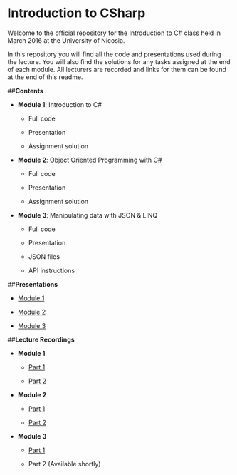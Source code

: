 # Introduction to CSharp

Welcome to the official repository for the Introduction to C# class held in March 2016 at the University of Nicosia.

In this repository you will find all the code and presentations used during the lecture. 
You will also find the solutions for any tasks assigned at the end of each module.
All lecturers are recorded and links for them can be found at the end of this readme.

##**Contents**

- **Module 1**: Introduction to C#
 
  - Full code
   
  - Presentation
   
  - Assignment solution
   
- **Module 2**: Object Oriented Programming with C#
 
  - Full code 
   
  - Presentation 
  
  - Assignment solution
   
- **Module 3**: Manipulating data with JSON & LINQ
 
  - Full code 
   
  - Presentation 
  
  - JSON files
  
  - API instructions
  
  
##**Presentations**
  
- [Module 1](https://stdntpartners-my.sharepoint.com/personal/kyriakos_kyriakou_studentpartner_com/_layouts/15/guestaccess.aspx?guestaccesstoken=f2tPBWghuVykDzCuYN2ct5g2LavLa6mbw8iG5ubbcxc%3d&docid=0d668fba2991a4b8fbe9e9fa03813bde1)

- [Module 2](https://stdntpartners-my.sharepoint.com/personal/kyriakos_kyriakou_studentpartner_com/_layouts/15/guestaccess.aspx?guestaccesstoken=qYDijfK4ojTCjOIiHBIqAKAZMdGE1o0tmtrRipSfjuc%3d&docid=069b49affebd24ed28bacd7595b13b43d)

- [Module 3](https://stdntpartners-my.sharepoint.com/personal/kyriakos_kyriakou_studentpartner_com/_layouts/15/guestaccess.aspx?guestaccesstoken=zZXmLWiUPDP1lt7T5eTBIt60y6li5Ycq86D0FwMUxEQ%3d&docid=00cce28e28a0645969de127440a33e78b)
  

##**Lecture Recordings**
  
- **Module 1**

  - [Part 1](https://stdntpartners-my.sharepoint.com/personal/kyriakos_kyriakou_studentpartner_com/_layouts/15/guestaccess.aspx?guestaccesstoken=4NEkviRIvguObjNy3ayk6wEOWeD%2bOTRR8uf%2bbQu6vXk%3d&docid=0d600fb39d0714e37bf92aad01bf0bbf5)
    
  - [Part 2](https://stdntpartners-my.sharepoint.com/personal/kyriakos_kyriakou_studentpartner_com/_layouts/15/guestaccess.aspx?guestaccesstoken=5c5P%2bGRUsBCjyh%2bIVT7SAY8%2bSj0NKP0VBhwgcz7gVr4%3d&docid=08d2a1f5189fa4ffeaba5ca5e2fb7db94)
  
- **Module 2**

  - [Part 1](https://stdntpartners-my.sharepoint.com/personal/kyriakos_kyriakou_studentpartner_com/_layouts/15/guestaccess.aspx?guestaccesstoken=InpG03%2fqy3fbc1O5sxf5W5IEDLFAK%2fEDpUjNMOT5vNU%3d&docid=01bdb5b7c368b475ab3e840b1b0ec974a)
  
  - [Part 2](https://stdntpartners-my.sharepoint.com/personal/kyriakos_kyriakou_studentpartner_com/_layouts/15/guestaccess.aspx?guestaccesstoken=p2RC3NZIaoCvFLG96bhcoVhQY%2f3QKRWqLyWfK7%2fO9Kc%3d&docid=0332f47255bc048f3a226a6f0241c38d5)
  
- **Module 3**

  - [Part 1](https://stdntpartners-my.sharepoint.com/personal/kyriakos_kyriakou_studentpartner_com/_layouts/15/guestaccess.aspx?guestaccesstoken=w7ZNKFOQVPTLtcObb%2BuL5aY4KlmcNAxVkNv%2FXyncrXA%3D&docid=0917af16ceb6b4a6cbf29968eeabe13ca)
  
  - Part 2 (Available shortly)
  




  
